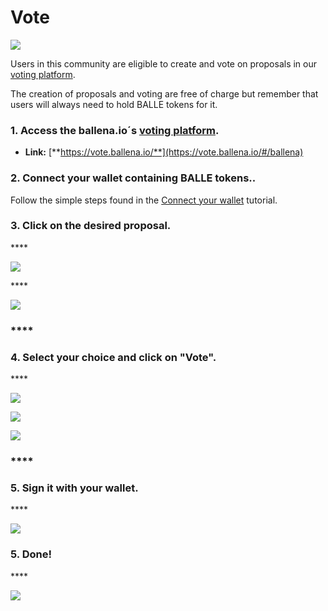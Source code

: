 # Vote

![](../../.gitbook/assets/ballot-296577_960_720.png)



Users in this community are eligible to create and vote on proposals in our [voting platform](https://vote.ballena.io/).

The creation of proposals and voting are free of charge but remember that users will always need to hold BALLE tokens for it.



### 1. **Access the ballena.io´s** [**voting platform**](https://vote.ballena.io/#/ballena)**.**

* **Link:** [**https://vote.ballena.io/**](https://vote.ballena.io/#/ballena)



### 2. **Connect your wallet containing BALLE tokens.**.

Follow the simple steps found in the [Connect your wallet](connect-wallet-for-propolsals.md) tutorial.



### 3. **Click on the desired proposal.**

\*\*\*\*

![](../../.gitbook/assets/4.5%20%283%29.png)

\*\*\*\*

![](../../.gitbook/assets/2%20%283%29.png)

### \*\*\*\*

### **4. Select your choice and click on "Vote".**

\*\*\*\*

![](../../.gitbook/assets/3%20%2810%29.png)

![](../../.gitbook/assets/4%20%288%29.png)

![](../../.gitbook/assets/5%20%282%29.png)

### \*\*\*\*

### **5. Sign it with your wallet.**

\*\*\*\*

![](../../.gitbook/assets/6%20%282%29.png)



### **5. Done!**

\*\*\*\*

![](../../.gitbook/assets/7%20%285%29.png)







